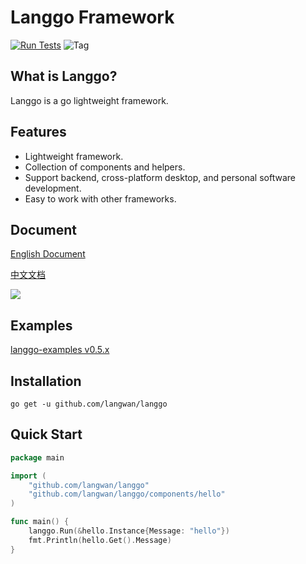 # Langgo Framework

[![Run Tests](https://github.com/langwan/langgo/actions/workflows/go.yml/badge.svg)](https://github.com/langwan/langgo/actions/workflows/go.yml)
![Tag](https://img.shields.io/github/v/tag/langwan/langgo)

## What is Langgo?
Langgo is a go lightweight framework.

## Features
* Lightweight framework.
* Collection of components and helpers.
* Support backend, cross-platform desktop, and personal software development.
* Easy to work with other frameworks.

## Document

[English Document](https://langwan.gitbook.io/langgo-v0.5.x/v/english)

[中文文档](https://langwan.gitbook.io/langgo-v0.5.x/) 

![](./logo.png)

## Examples

[langgo-examples v0.5.x](https://github.com/langwan/langgo-examples/tree/main/0.5.x)

## Installation

```
go get -u github.com/langwan/langgo
```

## Quick Start

```go
package main

import (
	"github.com/langwan/langgo"
	"github.com/langwan/langgo/components/hello"
)

func main() {
	langgo.Run(&hello.Instance{Message: "hello"})
	fmt.Println(hello.Get().Message)
}
```
